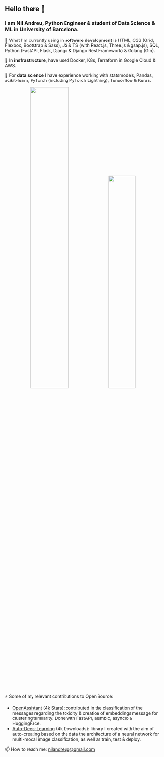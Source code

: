 ## Hello there 👋

### I am Nil Andreu, Python Engineer & student of Data Science & ML in University of Barcelona.

🔭 What I'm currently using in **software development** is HTML, CSS (Grid, Flexbox, Bootstrap & Sass), JS & TS (with React.js, Three.js & gsap.js), SQL, Python (FastAPI, Flask, Django & Django Rest Framework) & Golang (Gin).

🌱 In **insfrastructure**, have used Docker, K8s, Terraform in Google Cloud & AWS.

👯 For **data science** I have experience working with statsmodels, Pandas, scikit-learn, PyTorch (including PyTorch Lightning), Tensorflow & Keras.

<p align="center">
<img width="50%"  src="https://github-readme-stats.vercel.app/api?username=nil-andreu&count_private=true&show_icons=true&include_all_commits=false&hide_border=true&hide_title=true" />
<img width="42%"  src="https://github-readme-streak-stats.herokuapp.com/?user=nil-andreu&hide_border=true" />
</p>


⚡ Some of my relevant contributions to Open Source:

- [OpenAssistant](https://github.com/LAION-AI/Open-Assistant) (4k Stars): contributed in the classification of the messages regarding the toxicity & creation of embeddings message for clustering/similarity. Done with FastAPI, alembic, asyncio & HuggingFace.
- [Auto-Deep-Learning](https://github.com/Nil-Andreu/auto-deep-learning) (4k Downloads): library I created with the aim of auto-creating based on the data the architecture of a neural network for multi-modal image classification, as well as train, test & deploy. 



📫 How to reach me: nilandreug@gmail.com

